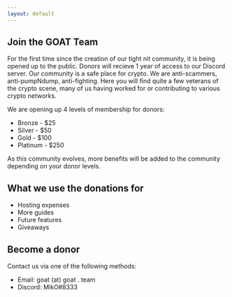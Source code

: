 ```yaml
---
layout: default
---
```


## Join the GOAT Team

For the first time since the creation of our tight nit community, it is being opened up to the public.  Donors will recieve 1 year of access to our Discord server.  Our community is a safe place for crypto.  We are anti-scammers, anti-pumpNdump, anti-fighting.  Here you will find quite a few veterans of the crypto scene, many of us having worked for or contributing to various crypto networks.

We are opening up 4 levels of membership for donors:
* Bronze   - $25
* Silver   - $50
* Gold     - $100
* Platinum - $250

As this community evolves, more benefits will be added to the community depending on your donor levels.

## What we use the donations for

* Hosting expenses
* More guides
* Future features
* Giveaways

## Become a donor

Contact us via one of the following methods:

* Email:  goat (at) goat . team
* Discord: MikO#8333